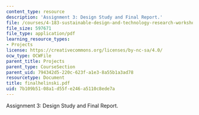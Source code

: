```yaml
---
content_type: resource
description: 'Assignment 3: Design Study and Final Report.'
file: /courses/4-183-sustainable-design-and-technology-research-workshop-spring-2004/7b109b5108a1d55fe246a5110c8ede7a_finalhelinski.pdf
file_size: 597671
file_type: application/pdf
learning_resource_types:
- Projects
license: https://creativecommons.org/licenses/by-nc-sa/4.0/
ocw_type: OCWFile
parent_title: Projects
parent_type: CourseSection
parent_uid: 794342d5-220c-623f-a1e3-8a55b1a3ad78
resourcetype: Document
title: finalhelinski.pdf
uid: 7b109b51-08a1-d55f-e246-a5110c8ede7a
---
```

Assignment 3: Design Study and Final Report.